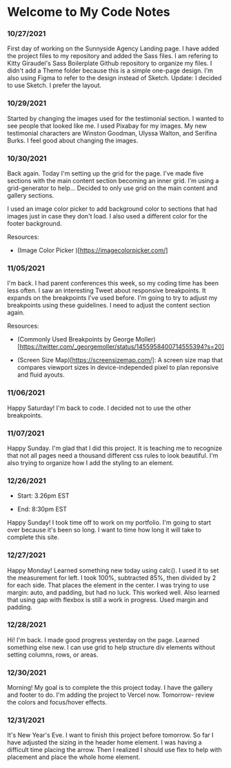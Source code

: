 # Welcome to My Code Notes

### 10/27/2021

First day of working on the Sunnyside Agency Landing page. I have added the project files to my repository and added the Sass files. I am refering to Kitty Giraudel's Sass Boilerplate Github repository to organize my files. I didn't add a Theme folder because this is a simple one-page design. I'm also using Figma to refer to the design instead of Sketch. Update: I decided to use Sketch. I prefer the layout.

### 10/29/2021

Started by changing the images used for the testimonial section. I wanted to see people that looked like me. I used Pixabay for my images. My new testimonial characters are Winston Goodman, Ulyssa Walton, and Serifina Burks. I feel good about changing the images.

### 10/30/2021

Back again. Today I'm setting up the grid for the page. I've made five sections with the main content section becoming an inner grid. I'm using a grid-generator to help... Decided to only use grid on the main content and gallery sections.

I used an image color picker to add background color to sections that had images just in case they don't load. I also used a different color for the footer background.

Resources:

- (Image Color Picker )[https://imagecolorpicker.com/]

### 11/05/2021

I'm back. I had parent conferences this week, so my coding time has been less often. I saw an interesting Tweet about responsive breakpoints. It expands on the breakpoints I've used before. I'm going to try to adjust my breakpoints using these guidelines. I need to adjust the content section again.

Resources:

- (Commonly Used Breakpoints by George Moller)[https://twitter.com/_georgemoller/status/1455958400714555394?s=20]

- (Screen Size Map)[https://screensizemap.com/]: A screen size map that compares viewport sizes in device-independed pixel to plan reponsive and fluid ayouts.

### 11/06/2021

Happy Saturday! I'm back to code. I decided not to use the other breakpoints.

### 11/07/2021

Happy Sunday. I'm glad that I did this project. It is teaching me to recognize that not all pages need a thousand different css rules to look beautiful. I'm also trying to organize how I add the styling to an element.

### 12/26/2021

- Start: 3.26pm EST

* End: 8:30pm EST

Happy Sunday! I took time off to work on my portfolio. I'm going to start over because it's been so long. I want to time how long it will take to complete this site.

### 12/27/2021

Happy Monday! Learned something new today using calc(). I used it to set the measurement for left. I took 100%, subtracted 85%, then divided by 2 for each side. That places the element in the center. I was trying to use margin: auto, and padding, but had no luck. This worked well. Also learned that using gap with flexbox is still a work in progress. Used margin and padding.

### 12/28/2021

Hi! I'm back. I made good progress yesterday on the page. Learned something else new. I can use grid to help structure div elements without setting columns, rows, or areas.

### 12/30/2021

Morning! My goal is to complete the this project today. I have the gallery and footer to do. I'm adding the project to Vercel now. Tomorrow- review the colors and focus/hover effects.

### 12/31/2021

It's New Year's Eve. I want to finish this project before tomorrow. So far I have adjusted the sizing in the header home element. I was having a difficult time placing the arrow. Then I realized I should use flex to help with placement and place the whole home element.
